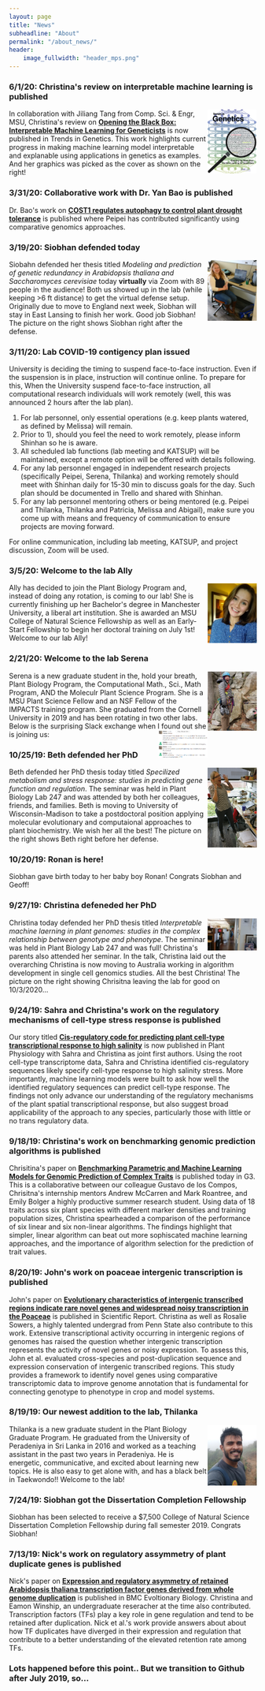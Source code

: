 ```yaml
---
layout: page
title: "News"
subheadline: "About"
permalink: "/about_news/"
header:
    image_fullwidth: "header_mps.png"
---
```


### 6/1/20: Christina's review on interpretable machine learning is published

<img src="/images/news/200601_chrisitna-tig-cover.jpg" width=100 align=right>In collaboration with Jiliang Tang from Comp. Sci. & Engr, MSU, Christina's review on [__Opening the Black Box: Interpretable Machine Learning for Geneticists__](https://www.ncbi.nlm.nih.gov/pubmed/32396837) is now published in Trends in Genetics. This work highlights current progress in making machine learning model interpretable and explanable using applications in genetics as examples. And her graphics was picked as the cover as shown on the right!

### 3/31/20: Collaborative work with Dr. Yan Bao is published

Dr. Bao's work on [__COST1 regulates autophagy to control plant drought tolerance__](https://www.ncbi.nlm.nih.gov/pubmed/32170020) is published where Peipei has contributed significantly using comparative genomics approaches.



### 3/19/20: Siobhan defended today

<img src="/images/news/200319_siobahn-before-denfense.png" width=100 align=right>Siobahn defended her thesis titled _Modeling and prediction of genetic redundancy in Arabidopsis thaliana and Saccharomyces cerevisiae_ today __virtually__ via Zoom with 89 people in the audience! Both us showed up in the lab (while keeping >6 ft distance) to get the virtual defense setup. Originally due to move to England next week, Siobhan will stay in East Lansing to finish her work. Good job Siobhan! The picture on the right shows Siobhan right after the defense.

### 3/11/20: Lab COVID-19 contigency plan issued

University is deciding the timing to suspend face-to-face instruction. Even if the suspension is in place, instruction will continue online. To prepare for this, When the University suspend face-to-face instruction, all computational research individuals will work remotely (well, this was announced 2 hours after the lab plan). 

1. For lab personnel, only essential operations (e.g. keep plants watered, as defined by Melissa) will remain.
2. Prior to 1), should you feel the need to work remotely, please inform Shinhan so he is aware.
3. All scheduled lab functions (lab meeting and KATSUP) will be maintained, except a remote option will be offered with details following.
4. For any lab personnel engaged in independent research projects (specifically Peipei, Serena, Thilanka) and working remotely should meet with Shinhan daily for 15-30 min to discuss goals for the day.  Such plan should be documented in Trello and shared with Shinhan.
5. For any lab personnel mentoring others or being mentored (e.g. Peipei and Thilanka, Thilanka and Patricia, Melissa and Abigail), make sure you come up with means and frequency of communication to ensure projects are moving forward.

For online communication, including lab meeting, KATSUP, and project discussion, Zoom will be used.

### 3/5/20: Welcome to the lab Ally

<img src="/images/people/Ally.png" width=100 align=right>Ally has decided to join the Plant Biology Program and, instead of doing any rotation, is coming to our lab! She is currently finishing up her Bachelor's degree in Manchester University, a liberal art institution. She is awarded an MSU College of Natural Science Fellowship as well as an Early-Start Fellowship to begin her doctoral training on July 1st! Welcome to our lab Ally!

### 2/21/20: Welcome to the lab Serena

<img src="/images/people/Serena.png" width=100 align=right>Serena is a new graduate student in the, hold your breath, Plant Biology Program, the Computational Math., Sci., Math Program, AND the Moleculr Plant Science Program. She is a MSU Plant Science Fellow and an NSF Fellow of the IMPACTS training program. She graduated from the Cornell University in 2019 and has been rotating in two other labs. Below is the surprising Slack exchange when I found out she is joining us:
<img src="/images/news/200221_serena-slack.png" width=100 align=right>

### 10/25/19: Beth defended her PhD

<img src="/images/news/191025_beth-before-defense.png" width=100 align=right>Beth defended her PhD thesis today titled _Specilized metabolism and stress response: studies in predicting gene function and regulation_. The seminar was held in Plant Biology Lab 247 and was attended by both her colleagues, friends, and families. Beth is moving to University of Wisconsin-Madison to take a postdoctoral position applying molecular evolutionary and computaional approaches to plant biochemistry. We wish her all the best! The picture on the right shows Beth right before her defense.

### 10/20/19: Ronan is here!

Siobhan gave birth today to her baby boy Ronan! Congrats Siobhan and Geoff!

### 9/27/19: Christina defeneded her PhD

<img src="/images/news/191003_christina-last-day.png" width=100 align=right>Christina today defended her PhD thesis titled _Interpretable machine laerning in plant genomes: studies in the complex relationship between genotype and phenotype_. The seminar was held in Plant Biology Lab 247 and was full! Christina's parents also attended her seminar. In the talk, Christina laid out the overarching Christina is now moving to Australia working in algorithm development in single cell genomics studies. All the best Christina! The picture on the right showing Chrisitna leaving the lab for good on 10/3/2020...

### 9/24/19: Sahra and Christina's work on the regulatory mechanisms of cell-type stress response is published

Our story titled [__Cis-regulatory code for predicting plant cell-type transcriptional response to high salinity__](https://www.ncbi.nlm.nih.gov/pubmed/31551359) is now published in Plant Physiology with Sahra and Christina as joint first authors. Using the root cell-type transcriptome data, Sahra and Christina identified cis-regulatory sequences likely specify cell-type response to high salinity stress. More importantly, machine learning models were built to ask how well the identified regulatory sequences can predict cell-type response. The findings not only advance our understanding of the regulatory mechanisms of the plant spatial transcriptional response, but also suggest broad applicability of the approach to any species, particularly those with little or no trans regulatory data.

### 9/18/19: Christina's work on benchmarking genomic prediction algorithms is published

Chrisitina's paper on [__Benchmarking Parametric and Machine Learning Models for Genomic Prediction of Complex Traits__](https://www.ncbi.nlm.nih.gov/pubmed/31533955) is published today in G3. This is a collaborative between our colleague Gustavo de los Compos, Chrisitna's internship mentors Andrew McCarren and Mark Roantree, and Emily Bolger a highly productive summer research student. Using data of 18 traits across six plant species with different marker densities and training population sizes, Christina spearheaded a comparison of the performance of six linear and six non-linear algorithms.  The findings highlight that simpler, linear algorithm can beat out more sophiscated machine learning approaches, and the importance of algorithm selection for the prediction of trait values.

### 8/20/19: John's work on poaceae intergenic transcription is published

John's paper on [__Evolutionary characteristics of intergenic transcribed regions indicate rare novel genes and widespread noisy transcription in the Poaceae__](https://www.ncbi.nlm.nih.gov/pubmed/31431676) is published in Scientific Report. Christina as well as Rosalie Sowers, a highly talented undergrad from Penn State also contribute to this work. Extensive transcriptional activity occurring in intergenic regions of genomes has raised the question whether intergenic transcription represents the activity of novel genes or noisy expression. To assess this, John et al. evaluated cross-species and post-duplication sequence and expression conservation of intergenic transcribed regions. This study provides a framework to identify novel genes using comparative transcriptomic data to improve genome annotation that is fundamental for connecting genotype to phenotype in crop and model systems.

### 8/19/19: Our newest addition to the lab, Thilanka

<img src="/images/people/thilanka.jpg" width=100 align=right>Thilanka is a new graduate student in the Plant Biology Graduate Program. He graduated from the University of Peradeniya in Sri Lanka in 2016 and worked as a teaching assistant in the past two years in Peradeniya. He is energetic, communicative, and excited about learning new topics. He is also easy to get alone with, and has a black belt in Taekwondo!! Welcome to the lab!

### 7/24/19: Siobhan got the Dissertation Completion Fellowship

Siobhan has been selected to receive a $7,500 College of Natural Science Dissertation Completion Fellowship during fall semester 2019. Congrats Siobhan!

### 7/13/19: Nick's work on regulatory assymmetry of plant duplicate genes is published

Nick's paper on [__Expression and regulatory asymmetry of retained Arabidopsis thaliana transcription factor genes derived from whole genome duplication__](https://www.ncbi.nlm.nih.gov/pubmed/30866803) is published in BMC Evoltionary Biology. Christina and Eamon Winship, an undergraduate reseracher at the time also contributed. Transcription factors (TFs) play a key role in gene regulation and tend to be retained after duplication. Nick et al.'s work provide answers about about how TF duplicates have diverged in their expression and regulation that contribute to a better understanding of the elevated retention rate among TFs.

### Lots happened before this point.. But we transition to Github after July 2019, so...
